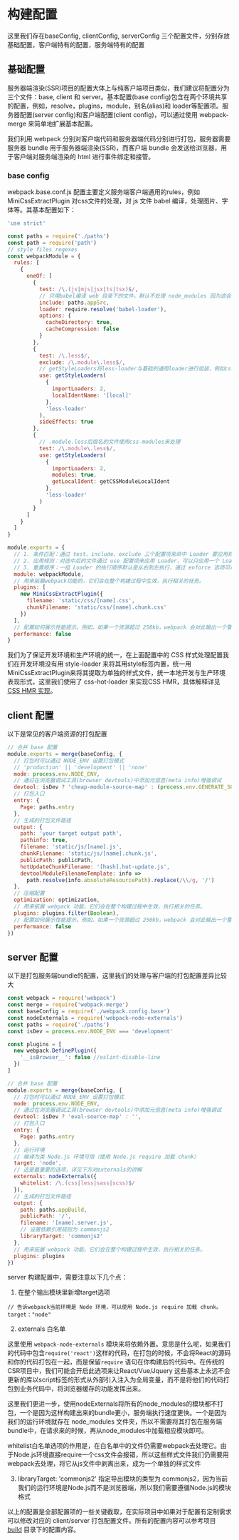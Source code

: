 # 构建配置

这里我们存在baseConfig, clientConfig, serverConfig 三个配置文件，分别存放基础配置，客户端特有的配置，服务端特有的配置
## 基础配置

服务器端渲染(SSR)项目的配置大体上与纯客户端项目类似，我们建议将配置分为三个文件：base, client 和 server。基本配置(base config)包含在两个环境共享的配置，例如，resolve，plugins，module，别名(alias)和 loader等配置项。服务器配置(server config)和客户端配置(client config)，可以通过使用 webpack-merge 来简单地扩展基本配置。

我们利用 webpack 分别对客户端代码和服务器端代码分别进行打包，服务器需要服务器 bundle 用于服务器端渲染(SSR)，而客户端 bundle 会发送给浏览器，用于客户端对服务端渲染的 html 进行事件绑定和接管。

###  base config

webpack.base.conf.js 配置主要定义服务端客户端通用的rules，例如 MiniCssExtractPlugin 对css文件的处理，对 js 文件 babel 编译，处理图片、字体等。其基本配置如下：

```javascript
'use strict'

const paths = require('./paths')
const path = require('path')
// style files regexes
const webpackModule = {
  rules: [
    {
      oneOf: [
        {
          test: /\.(js|mjs|jsx|ts|tsx)$/,
          // 只用babel编译 web 目录下的文件，默认不处理 node_modules 因为这会拖慢你的构建速度，如果有特殊 node_modules 模块编译需求，可以在这里自行添加
          include: paths.appSrc,
          loader: require.resolve('babel-loader'),
          options: {
            cacheDirectory: true,
            cacheCompression: false
          }
        },
        {
          test: /\.less$/,
          exclude: /\.module\.less$/,
          // getStyleLoaders将less-loader与基础的通用loader进行组装，例如css-loader,postcss-loader等
          use: getStyleLoaders(
            {
              importLoaders: 2,
              localIdentName: '[local]'
            },
            'less-loader'
          ),
          sideEffects: true
        },
        {
          // .module.less后缀名的文件使用css-modules来处理
          test: /\.module\.less$/,
          use: getStyleLoaders(
            {
              importLoaders: 2,
              modules: true,
              getLocalIdent: getCSSModuleLocalIdent
            },
            'less-loader'
          )
        }
      ]
    }
  ]
}

module.exports = {
  // 1. 条件匹配：通过 test、include、exclude 三个配置项来命中 Loader 要应用规则的文件。
  // 2. 应用规则：对选中后的文件通过 use 配置项来应用 Loader，可以只应用一个 Loader 或者按照从后往前的顺序应用一组 Loader，同时还可以分别给Loader 传入参数。
  // 3. 重置顺序：一组 Loader 的执行顺序默认是从右到左执行，通过 enforce 选项可以让其中一个 Loader 的执行顺序放到最前或者最后。
  module: webpackModule,
  // 用来拓展webpack功能的，它们会在整个构建过程中生效，执行相关的任务。
  plugins: [
    new MiniCssExtractPlugin({
      filename: 'static/css/[name].css',
      chunkFilename: 'static/css/[name].chunk.css'
    })
  ],
  // 配置如何展示性能提示。例如，如果一个资源超过 250kb，webpack 会对此输出一个警告来通知你。
  performance: false
}
```

我们为了保证开发环境和生产环境的统一，在上面配置中的 CSS 样式处理配置我们在开发环境没有用 style-loader 来将其用style标签内置，统一用MiniCssExtractPlugin来将其提取为单独的样式文件，统一本地开发与生产环境表现形式，这里我们使用了 css-hot-loader 来实现CSS HMR，具体解释详见 [CSS HMR 实现](/guide/hmr.html#css-hmr-实现)。

## client 配置

以下是常见的客户端资源的打包配置

```javascript
// 合并 base 配置
module.exports = merge(baseConfig, {
  // 打包时可以通过 NODE_ENV 设置打包模式
  // 'production' || 'development' || 'none'
  mode: process.env.NODE_ENV,
  // 通过在浏览器调试工具(browser devtools)中添加元信息(meta info)增强调试
  devtool: isDev ? 'cheap-module-source-map' : (process.env.GENERATE_SOURCEMAP !== 'false' ? 'source-map' : false),
  // 打包入口
  entry: {
    Page: paths.entry
  },
  // 生成的打包文件路径
  output: {
    path: 'your target output path',
    pathinfo: true,
    filename: 'static/js/[name].js',
    chunkFilename: 'static/js/[name].chunk.js',
    publicPath: publicPath,
    hotUpdateChunkFilename: '[hash].hot-update.js',
    devtoolModuleFilenameTemplate: info =>
      path.resolve(info.absoluteResourcePath).replace(/\\/g, '/')
  },
  // 压缩配置
  optimization: optimization,
  // 用来拓展 webpack 功能，它们会在整个构建过程中生效，执行相关的任务。
  plugins: plugins.filter(Boolean),
  // 配置如何展示性能提示。例如，如果一个资源超过 250kb，webpack 会对此输出一个警告来通知你。
  performance: false
})
```

## server 配置

以下是打包服务端bundle的配置，这里我们的处理与客户端的打包配置差异比较大

```js
const webpack = require('webpack')
const merge = require('webpack-merge')
const baseConfig = require('./webpack.config.base')
const nodeExternals = require('webpack-node-externals')
const paths = require('./paths')
const isDev = process.env.NODE_ENV === 'development'

const plugins = [
  new webpack.DefinePlugin({
    '__isBrowser__': false //eslint-disable-line
  })
]

// 合并 base 配置
module.exports = merge(baseConfig, {
  // 打包时可以通过 NODE_ENV 设置打包模式
  mode: process.env.NODE_ENV,
  // 通过在浏览器调试工具(browser devtools)中添加元信息(meta info)增强调试
  devtool: isDev ? 'eval-source-map' : '',
  // 打包入口
  entry: {
    Page: paths.entry
  },
  // 运行环境
  // 编译为类 Node.js 环境可用（使用 Node.js require 加载 chunk）
  target: 'node',
  // 这是最重要的选项，详见下方对externals的讲解
  externals: nodeExternals({
    whitelist: /\.(css|less|sass|scss)$/
  }),
  // 生成的打包文件路径
  output: {
    path: paths.appBuild,
    publicPath: '/',
    filename: '[name].server.js',
    // 设置依赖引用规则为 commonjs2
    libraryTarget: 'commonjs2'
  },
  // 用来拓展 webpack 功能，它们会在整个构建过程中生效，执行相关的任务。
  plugins: plugins
})
```

server 构建配置中，需要注意以下几个点：

1. 在整个输出模块里新增target选项

```
// 告诉webpack当前环境是 Node 环境，可以使用 Node.js require 加载 chunk。
target："node"
```

2. externals 白名单

这里使用 `webpack-node-externals` 模块来将依赖外置。意思是什么呢，如果我们的代码中包含`require('react')`这样的代码，在打包的时候，不会将React的源码和你的代码打包在一起，而是保留`require` 语句在你构建后的代码中。在传统的CSR项目中，我们可能会开启此选项来让React/Vue/Jquery 这些基本上永远不会更新的库以script标签的形式从外部引入注入为全局变量，而不是将他们的代码打包到业务代码中，将浏览器缓存的功能发挥出来。

这里我们更进一步，使用nodeExternals将所有的node_modules的模块都不打包，一个是因为这样构建出来的bundle更小，服务端执行速度更快。一个是因为我们的运行环境就存在 node_modules 文件夹，所以不需要将其打包在服务端bundle中，在请求来的时候，再从node_modules中加载相应模块即可。  

whitelist白名单选项的作用是，在白名单中的文件仍需要webpack去处理它。由于Node.js环境直接require一个css文件会报错，所以这些样式文件我们仍需要用webpack去处理，将它从js文件中剥离出来，成为一个单独的样式文件

3. libraryTarget: 'commonjs2' 指定导出模块的类型为 commonjs2，因为当前我们的运行环境是Node.js而不是浏览器端，所以我们需要遵循Node.js的模块格式


以上的配置是全部配置项的一些关键截取，在实际项目中如果对于配置有定制需求可以修改对应的 client/server 打包配置文件。所有的配置内容可以参考项目 [build](https://github.com/ykfe/egg-react-ssr/tree/master/example/ssr-with-js/build) 目录下的配置内容。
